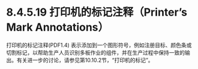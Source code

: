 # 8.4.5.19 打印机的标记注释（Printer’s Mark Annotations）

打印机的标记注释(PDF1.4) 表示添加到一个图形符号，例如注册目标、颜色条或切割标记，以帮助生产人员识别多板作业的组件，并在生产过程中保持一致的输出。有关进一步的讨论，请参见第10.10.2节，“打印机的标记”。
